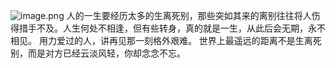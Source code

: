 
![image.png](https://upload-images.jianshu.io/upload_images/6943526-469bb70a7659faa0.png?imageMogr2/auto-orient/strip%7CimageView2/2/w/1240)
人的一生要经历太多的生离死别，那些突如其来的离别往往将人伤得措手不及。人生何处不相逢，但有些转身，真的就是一生，从此后会无期，永不相见。 用力爱过的人，讲再见那一刻格外艰难。 世界上最遥远的距离不是生离死别，而是对方已经云淡风轻，你却念念不忘。
